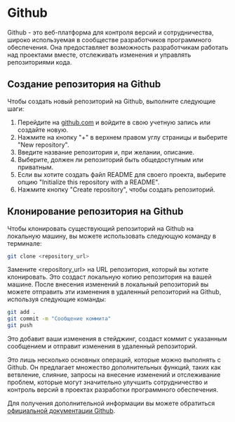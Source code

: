 # Github

Github - это веб-платформа для контроля версий и сотрудничества, широко используемая в сообществе разработчиков программного обеспечения. Она предоставляет возможность разработчикам работать над проектами вместе, отслеживать изменения и управлять репозиториями кода.

## Создание репозитория на Github

Чтобы создать новый репозиторий на Github, выполните следующие шаги:

1. Перейдите на [github.com](https://github.com) и войдите в свою учетную запись или создайте новую.
2. Нажмите на кнопку "+" в верхнем правом углу страницы и выберите "New repository".
3. Введите название репозитория и, при желании, описание.
4. Выберите, должен ли репозиторий быть общедоступным или приватным.
5. Если вы хотите создать файл README для своего проекта, выберите опцию "Initialize this repository with a README".
6. Нажмите кнопку "Create repository", чтобы создать репозиторий.

## Клонирование репозитория на Github

Чтобы клонировать существующий репозиторий на Github на локальную машину, вы можете использовать следующую команду в терминале:

```bash
git clone <repository_url>
```

Замените <repository_url> на URL репозитория, который вы хотите клонировать. Это создаст локальную копию репозитория на вашей машине.
После внесения изменений в локальный репозиторий вы можете отправить эти изменения в удаленный репозиторий на Github, используя следующие команды:
```bash
git add .
git commit -m "Сообщение коммита"
git push
```
Это добавит ваши изменения в стейджинг, создаст коммит с указанным сообщением и отправит изменения в удаленный репозиторий.

Это лишь несколько основных операций, которые можно выполнять с Github. Он предлагает множество дополнительных функций, таких как ветвление, слияние, запросы на внесение изменений и отслеживание проблем, которые могут значительно улучшить сотрудничество и контроль версий в проектах разработки программного обеспечения.

Для получения дополнительной информации вы можете обратиться [официальной документации Github](https://docs.github.com).